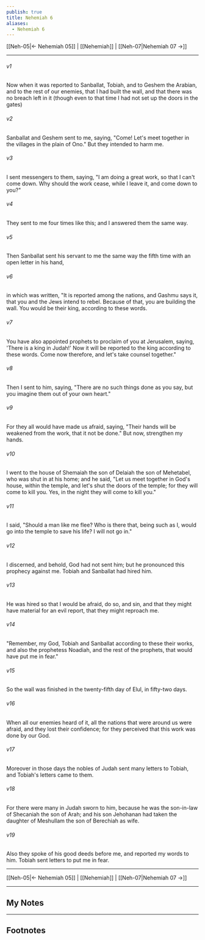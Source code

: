 ```yaml
---
publish: true
title: Nehemiah 6
aliases:
  - Nehemiah 6
---
```


[[Neh-05|← Nehemiah 05]] | [[Nehemiah]] | [[Neh-07|Nehemiah 07 →]]
***



###### v1 
Now when it was reported to Sanballat, Tobiah, and to Geshem the Arabian, and to the rest of our enemies, that I had built the wall, and that there was no breach left in it (though even to that time I had not set up the doors in the gates) 

###### v2 
Sanballat and Geshem sent to me, saying, "Come! Let's meet together in the villages in the plain of Ono." But they intended to harm me. 

###### v3 
I sent messengers to them, saying, "I am doing a great work, so that I can't come down. Why should the work cease, while I leave it, and come down to you?" 

###### v4 
They sent to me four times like this; and I answered them the same way. 

###### v5 
Then Sanballat sent his servant to me the same way the fifth time with an open letter in his hand, 

###### v6 
in which was written, "It is reported among the nations, and Gashmu says it, that you and the Jews intend to rebel. Because of that, you are building the wall. You would be their king, according to these words. 

###### v7 
You have also appointed prophets to proclaim of you at Jerusalem, saying, 'There is a king in Judah!' Now it will be reported to the king according to these words. Come now therefore, and let's take counsel together." 

###### v8 
Then I sent to him, saying, "There are no such things done as you say, but you imagine them out of your own heart." 

###### v9 
For they all would have made us afraid, saying, "Their hands will be weakened from the work, that it not be done." But now, strengthen my hands. 

###### v10 
I went to the house of Shemaiah the son of Delaiah the son of Mehetabel, who was shut in at his home; and he said, "Let us meet together in God's house, within the temple, and let's shut the doors of the temple; for they will come to kill you. Yes, in the night they will come to kill you." 

###### v11 
I said, "Should a man like me flee? Who is there that, being such as I, would go into the temple to save his life? I will not go in." 

###### v12 
I discerned, and behold, God had not sent him; but he pronounced this prophecy against me. Tobiah and Sanballat had hired him. 

###### v13 
He was hired so that I would be afraid, do so, and sin, and that they might have material for an evil report, that they might reproach me. 

###### v14 
"Remember, my God, Tobiah and Sanballat according to these their works, and also the prophetess Noadiah, and the rest of the prophets, that would have put me in fear." 

###### v15 
So the wall was finished in the twenty-fifth day of Elul, in fifty-two days. 

###### v16 
When all our enemies heard of it, all the nations that were around us were afraid, and they lost their confidence; for they perceived that this work was done by our God. 

###### v17 
Moreover in those days the nobles of Judah sent many letters to Tobiah, and Tobiah's letters came to them. 

###### v18 
For there were many in Judah sworn to him, because he was the son-in-law of Shecaniah the son of Arah; and his son Jehohanan had taken the daughter of Meshullam the son of Berechiah as wife. 

###### v19 
Also they spoke of his good deeds before me, and reported my words to him. Tobiah sent letters to put me in fear.

***
[[Neh-05|← Nehemiah 05]] | [[Nehemiah]] | [[Neh-07|Nehemiah 07 →]]

---
## My Notes

---
## Footnotes
